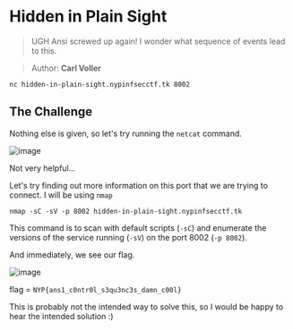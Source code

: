 # Hidden in Plain Sight

> UGH Ansi screwed up again! I wonder what sequence of events lead to this.

> Author: **Carl Voller**

`nc hidden-in-plain-sight.nypinfsecctf.tk 8002`

## The Challenge

Nothing else is given, so let's try running the `netcat` command.

![image](https://user-images.githubusercontent.com/83258849/147765426-c011ae78-657a-4fbb-9b34-5f95e7b77bb1.png)

Not very helpful...

Let's try finding out more information on this port that we are trying to connect. I will be using `nmap`

`nmap -sC -sV -p 8002 hidden-in-plain-sight.nypinfsecctf.tk`

This command is to scan with default scripts (`-sC`) and enumerate the versions of the service running (`-sV`) on the port 8002 (`-p 8002`).

And immediately, we see our flag.

![image](https://user-images.githubusercontent.com/83258849/147765838-297e276b-cfbb-44b8-8be6-a93bdeb5877e.png)

flag = `NYP{ans1_c0ntr0l_s3qu3nc3s_damn_c00l}`

This is probably not the intended way to solve this, so I would be happy to hear the intended solution :)
